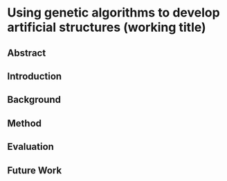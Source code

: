 # Using genetic algorithms to develop artificial structures (working title)
## Abstract

##  Introduction

## Background

## Method

## Evaluation

## Future Work